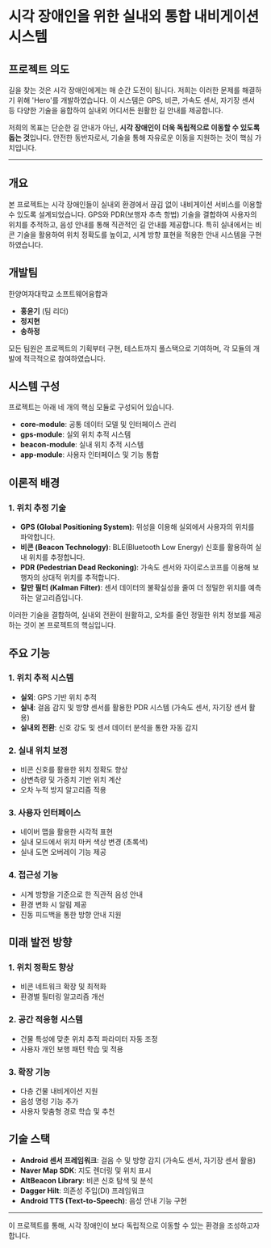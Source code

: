 # 시각 장애인을 위한 실내외 통합 내비게이션 시스템

## 프로젝트 의도

길을 찾는 것은 시각 장애인에게는 매 순간 도전이 됩니다. 저희는 이러한 문제를 해결하기 위해 'Hero'를 개발하였습니다. 이 시스템은 GPS, 비콘, 가속도 센서, 자기장 센서 등 다양한 기술을 융합하여 실내외 어디서든 원활한 길 안내를 제공합니다. 

저희의 목표는 단순한 길 안내가 아닌, **시각 장애인이 더욱 독립적으로 이동할 수 있도록 돕는 것**입니다. 안전한 동반자로서, 기술을 통해 자유로운 이동을 지원하는 것이 핵심 가치입니다.

---

## 개요
 본 프로젝트는 시각 장애인들이 실내외 환경에서 끊김 없이 내비게이션 서비스를 이용할 수 있도록 설계되었습니다. GPS와 PDR(보행자 추측 항법) 기술을 결합하여 사용자의 위치를 추적하고, 음성 안내를 통해 직관적인 길 안내를 제공합니다. 특히 실내에서는 비콘 기술을 활용하여 위치 정확도를 높이고, 시계 방향 표현을 적용한 안내 시스템을 구현하였습니다.

## 개발팀
한양여자대학교 소프트웨어융합과
- **홍윤기** (팀 리더)
- **정지현**
- **송하정**

모든 팀원은 프로젝트의 기획부터 구현, 테스트까지 풀스택으로 기여하며, 각 모듈의 개발에 적극적으로 참여하였습니다.

## 시스템 구성
프로젝트는 아래 네 개의 핵심 모듈로 구성되어 있습니다.

- **core-module**: 공통 데이터 모델 및 인터페이스 관리
- **gps-module**: 실외 위치 추적 시스템
- **beacon-module**: 실내 위치 추적 시스템
- **app-module**: 사용자 인터페이스 및 기능 통합

## 이론적 배경

### 1. 위치 추정 기술
- **GPS (Global Positioning System)**: 위성을 이용해 실외에서 사용자의 위치를 파악합니다.
- **비콘 (Beacon Technology)**: BLE(Bluetooth Low Energy) 신호를 활용하여 실내 위치를 추정합니다.
- **PDR (Pedestrian Dead Reckoning)**: 가속도 센서와 자이로스코프를 이용해 보행자의 상대적 위치를 추적합니다.
- **칼만 필터 (Kalman Filter)**: 센서 데이터의 불확실성을 줄여 더 정밀한 위치를 예측하는 알고리즘입니다.

이러한 기술을 결합하여, 실내외 전환이 원활하고, 오차를 줄인 정밀한 위치 정보를 제공하는 것이 본 프로젝트의 핵심입니다.

## 주요 기능

### 1. 위치 추적 시스템
- **실외**: GPS 기반 위치 추적
- **실내**: 걸음 감지 및 방향 센서를 활용한 PDR 시스템 (가속도 센서, 자기장 센서 활용)
- **실내외 전환**: 신호 강도 및 센서 데이터 분석을 통한 자동 감지

### 2. 실내 위치 보정
- 비콘 신호를 활용한 위치 정확도 향상
- 삼변측량 및 가중치 기반 위치 계산
- 오차 누적 방지 알고리즘 적용

### 3. 사용자 인터페이스
- 네이버 맵을 활용한 시각적 표현 
- 실내 모드에서 위치 마커 색상 변경 (초록색)
- 실내 도면 오버레이 기능 제공

### 4. 접근성 기능
- 시계 방향을 기준으로 한 직관적 음성 안내 
- 환경 변화 시 알림 제공
- 진동 피드백을 통한 방향 안내 지원 

## 미래 발전 방향

### 1. 위치 정확도 향상
- 비콘 네트워크 확장 및 최적화
- 환경별 필터링 알고리즘 개선

### 2. 공간 적응형 시스템
- 건물 특성에 맞춘 위치 추적 파라미터 자동 조정
- 사용자 개인 보행 패턴 학습 및 적용

### 3. 확장 기능
- 다층 건물 내비게이션 지원
- 음성 명령 기능 추가
- 사용자 맞춤형 경로 학습 및 추천

## 기술 스택
- **Android 센서 프레임워크**: 걸음 수 및 방향 감지 (가속도 센서, 자기장 센서 활용)
- **Naver Map SDK**: 지도 렌더링 및 위치 표시
- **AltBeacon Library**: 비콘 신호 탐색 및 분석
- **Dagger Hilt**: 의존성 주입(DI) 프레임워크
- **Android TTS (Text-to-Speech)**: 음성 안내 기능 구현

---

이 프로젝트를 통해, 시각 장애인이 보다 독립적으로 이동할 수 있는 환경을 조성하고자 합니다. 
